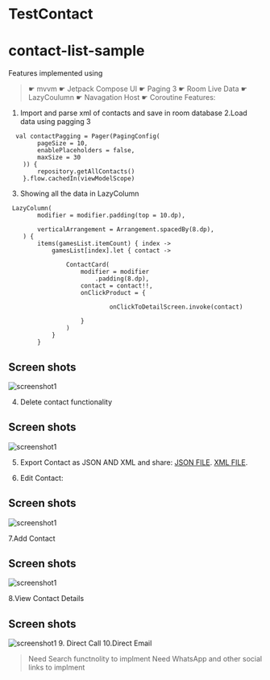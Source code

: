 # TestContact
# contact-list-sample
Features implemented using
> ☛ mvvm 
> ☛ Jetpack Compose UI 
> ☛ Paging 3 
> ☛ Room Live Data
> ☛ LazyCoulumn
> ☛ Navagation Host
> ☛ Coroutine 
 Features: 
1. Import and parse xml of contacts and save in room database
2.Load data using pagging 3 

```
  val contactPagging = Pager(PagingConfig(
        pageSize = 10,
        enablePlaceholders = false,
        maxSize = 30
    )) {
        repository.getAllContacts()
    }.flow.cachedIn(viewModelScope)
```

3. Showing all the data in LazyColumn
```
 LazyColumn(
        modifier = modifier.padding(top = 10.dp),

        verticalArrangement = Arrangement.spacedBy(8.dp),
    ) {
        items(gamesList.itemCount) { index ->
            gamesList[index].let { contact ->
              
                ContactCard(
                    modifier = modifier
                        .padding(8.dp),
                    contact = contact!!,
                    onClickProduct = {

                            onClickToDetailScreen.invoke(contact)

                    }
                )
            }
        }
```
## Screen shots
![screenshot1](https://github.com/iukust3/TestContact/blob/master/main_image.png)

4. Delete contact functionality

## Screen shots
![screenshot1](https://github.com/iukust3/TestContact/blob/master/img_delete.png)

5. Export Contact as JSON AND XML and share:
  [JSON FILE](https://github.com/iukust3/TestContact/blob/master/Contacts.json).
  [XML FILE](https://github.com/iukust3/TestContact/blob/master/contats.xml). 

6. Edit Contact:

## Screen shots
![screenshot1](https://github.com/iukust3/TestContact/blob/master/img_edit.png)

7.Add Contact
## Screen shots
![screenshot1](https://github.com/iukust3/TestContact/blob/master/image_add_new.png)

8.View Contact Details

## Screen shots
![screenshot1](https://github.com/iukust3/TestContact/blob/master/img_details.png)
9. Direct Call
10.Direct Email

> Need Search functnolity to implment
> Need WhatsApp and other social links  to implment

